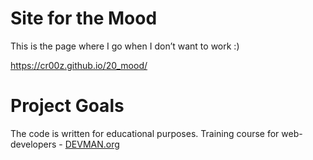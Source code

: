# Site for the Mood

This is the page where I go when I don’t want to work :)

https://cr00z.github.io/20_mood/

# Project Goals

The code is written for educational purposes. Training course for web-developers - [DEVMAN.org](https://devman.org)
